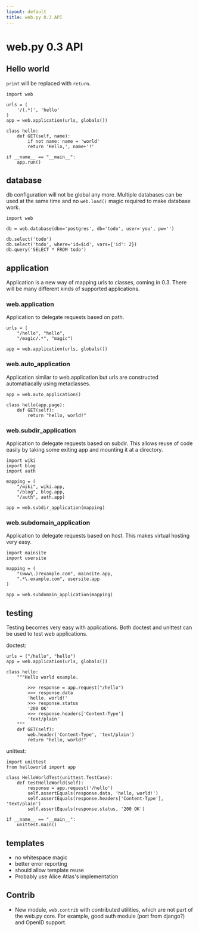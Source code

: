```yaml
---
layout: default
title: web.py 0.3 API
---
```


# web.py 0.3 API

## Hello world

`print` will be replaced with `return`.

    import web

    urls = (
        '/(.*)', 'hello'
    )
    app = web.application(urls, globals())

    class hello:        
        def GET(self, name):
            if not name: name = 'world'
            return 'Hello,', name+'!'

    if __name__ == "__main__": 
        app.run()

## database

db configuration will not be global any more. Multiple databases can be used at the same time and no `web.load()` magic required to make database work.

    import web

    db = web.database(dbn='postgres', db='todo', user='you', pw='')

    db.select('todo')
    db.select('todo', where='id=$id', vars={'id': 2})
    db.query('SELECT * FROM todo')

## application
Application is a new way of mapping urls to classes, coming in 0.3.
There will be many different kinds of supported applications.

### web.application
Application to delegate requests based on path.

    urls = (
        "/hello", "hello", 
        "/magic/.*", "magic")

    app = web.application(urls, globals())

### web.auto_application
Application similar to web.application but urls are constructed automatiacally using metaclasses.

    app = web.auto_application()

    class hello(app.page):
        def GET(self):
            return "hello, world!"

### web.subdir_application
Application to delegate requests based on subdir.
This allows reuse of code easily by taking some exiting app and mounting it at a directory.

    import wiki
    import blog
    import auth

    mapping = (
        "/wiki", wiki.app, 
        "/blog", blog.app,
        "/auth", auth.app)
    
    app = web.subdir_application(mapping)

### web.subdomain_application
Application to delegate requests based on host.
This makes virtual hosting very easy.

    import mainsite
    import usersite

    mapping = (
        "(www\.)?example.com", mainsite.app,
        ".*\.example.com", usersite.app
    )

    app = web.subdomain_application(mapping)

## testing

Testing becomes very easy with applications. Both doctest and unittest can be used to test web applications.

doctest:

    urls = ("/hello", "hello")
    app = web.application(urls, globals())
    
    class hello:
        """Hello world example.

            >>> response = app.request("/hello")
            >>> response.data
            'hello, world!'
            >>> response.status
            '200 OK'
            >>> response.headers['Content-Type']
            'text/plain'
        """
        def GET(self):
            web.header('Content-Type', 'text/plain')
            return "hello, world!"

unittest:

    import unittest
    from helloworld import app

    class HelloWorldTest(unittest.TestCase):
        def testHelloWorld(self):
            response = app.request('/hello')
            self.assertEquals(response.data, 'hello, world!')
            self.assertEquals(response.headers['Content-Type'], 'text/plain')
            self.assertEquals(response.status, '200 OK')

    if __name__ == "__main__":
        unittest.main()

## templates

* no whitespace magic
* better error reporting
* should allow template reuse
* Probably use Alice Atlas's implementation

## Contrib

* New module, `web.contrib` with contributed utilities, which are not part of the web.py core. For example, good auth module (port from django?) and OpenID support.


